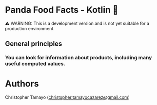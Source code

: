#  **Panda Food Facts - Kotlin 🐼**

⚠️ WARNING: This is a development version and is not yet suitable for a production environment.


## General principles
### You can look for information about products, including many useful computed values.


# **Authors**
Christopher Tamayo (christopher.tamayocazarez@gmail.com)
